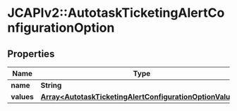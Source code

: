 # JCAPIv2::AutotaskTicketingAlertConfigurationOption

## Properties
Name | Type | Description | Notes
------------ | ------------- | ------------- | -------------
**name** | **String** |  | [optional] 
**values** | [**Array&lt;AutotaskTicketingAlertConfigurationOptionValues&gt;**](AutotaskTicketingAlertConfigurationOptionValues.md) |  | [optional] 

